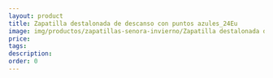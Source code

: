 ```yaml
---
layout: product
title: Zapatilla destalonada de descanso con puntos azules_24Eu
image: img/productos/zapatillas-senora-invierno/Zapatilla destalonada de descanso con puntos azules_24Eu.webp
price: 
tags: 
description: 
order: 0
---
```

